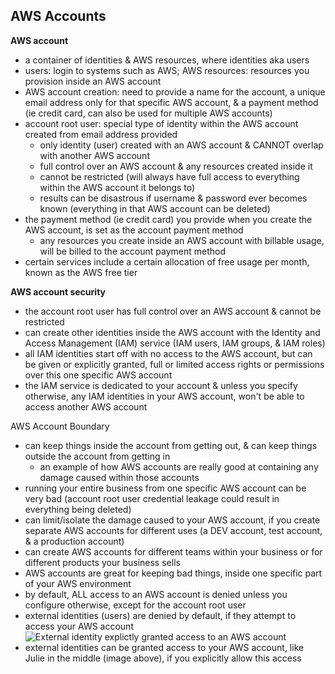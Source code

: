 ## AWS Accounts

**AWS account**
* a container of identities & AWS resources, where identities aka users 
* users: login to systems such as AWS; AWS resources: resources you provision inside an AWS account
* AWS account creation: need to provide a name for the account, a unique email address only for that specific AWS account, & a payment method (ie credit card, can also be used for multiple AWS accounts)
* account root user: special type of identity within the AWS account created from email address provided
  * only identity (user) created with an AWS account & CANNOT overlap with another AWS account  
  * full control over an AWS account & any resources created inside it
  * cannot be restricted (will always have full access to everything within the AWS account it belongs to)
  * results can be disastrous if username & password ever becomes known (everything in that AWS account can be deleted)
* the payment method (ie credit card) you provide when you create the AWS account, is set as the account payment method
  * any resources you create inside an AWS account with billable usage, will be billed to the account payment method
* certain services include a certain allocation of free usage per month, known as the AWS free tier
 
**AWS account security**
* the account root user has full control over an AWS account & cannot be restricted
* can create other identities inside the AWS account with the Identity and Access Management (IAM) service (IAM users, IAM groups, & IAM roles)
* all IAM identities start off with no access to the AWS account, but can be given or explicitly granted, full or limited access rights or permissions over this one specific AWS account
* the IAM service is dedicated to your account & unless you specify otherwise, any IAM identities in your AWS account, won't be able to access another AWS account

AWS Account Boundary 
* can keep things inside the account from getting out, & can keep things outside the account from getting in
  * an example of how AWS accounts are really good at containing any damage caused within those accounts  
* running your entire business from one specific AWS account can be very bad (account root user credential leakage could result in everything being deleted)
* can limit/isolate the damage caused to your AWS account, if you create separate AWS accounts for different uses (a DEV account, test account, & a production account)
* can create AWS accounts for different teams within your business or for different products your business sells
* AWS accounts are great for keeping bad things, inside one specific part of your AWS environment
* by default, ALL access to an AWS account is denied unless you configure otherwise, except for the account root user
* external identities (users) are denied by default, if they attempt to access your AWS account
![External identity explictly granted access to an AWS account](https://i.postimg.cc/PxTqNt2m/image6.png)
* external identities can be granted access to your AWS account, like Julie in the middle (image above), if you explicitly allow this access
